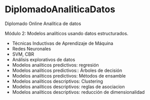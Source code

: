 # DiplomadoAnaliticaDatos

Diplomado Online Analítica de datos

Módulo 2: Modelos analíticos usando datos estructurados.

- Técnicas Inductivas de Aprendizaje de Máquina
- Redes Neuronales
- SVM, CBR
- Análisis explorativos de datos
- Modelos analíticos predictivos: regresión
- Modelos analíticos predictivos:: Árboles de decisión
- Modelos analíticos predictivos: Métodos de ensamble
- Modelos analíticos descriptivos: Clustering
- Modelos analíticos descriptivos: reglas de asociacion
- Modelos analíticos descriptivos: reducción de dimensionalidad 




